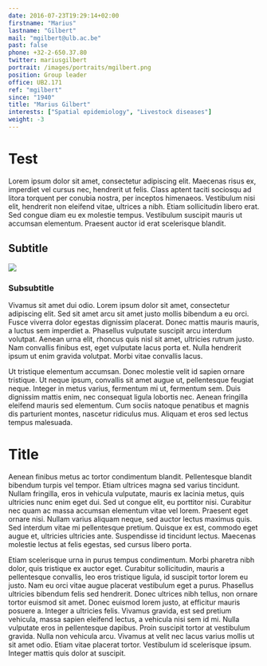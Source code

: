 ```yaml
---
date: 2016-07-23T19:29:14+02:00
firstname: "Marius"
lastname: "Gilbert"
mail: "mgilbert@ulb.ac.be"
past: false
phone: +32-2-650.37.80
twitter: mariusgilbert
portrait: /images/portraits/mgilbert.png
position: Group leader
office: UB2.171
ref: "mgilbert"
since: "1940"
title: "Marius Gilbert"
interests: ["Spatial epidemiology", "Livestock diseases"]
weight: -3
---
```


# Test

Lorem ipsum dolor sit amet, consectetur adipiscing elit. Maecenas risus ex, imperdiet vel cursus nec, hendrerit ut felis. Class aptent taciti sociosqu ad litora torquent per conubia nostra, per inceptos himenaeos. Vestibulum nisi elit, hendrerit non eleifend vitae, ultrices a nibh. Etiam sollicitudin libero erat. Sed congue diam eu ex molestie tempus. Vestibulum suscipit mauris ut accumsan elementum. Praesent auctor id erat scelerisque blandit.

## Subtitle

![](/images/worldpop-iviris.jpg)

### Subsubtitle

Vivamus sit amet dui odio. Lorem ipsum dolor sit amet, consectetur adipiscing elit. Sed sit amet arcu sit amet justo mollis bibendum a eu orci. Fusce viverra dolor egestas dignissim placerat. Donec mattis mauris mauris, a luctus sem imperdiet a. Phasellus vulputate suscipit arcu interdum volutpat. Aenean urna elit, rhoncus quis nisl sit amet, ultricies rutrum justo. Nam convallis finibus est, eget vulputate lacus porta et. Nulla hendrerit ipsum ut enim gravida volutpat. Morbi vitae convallis lacus.

Ut tristique elementum accumsan. Donec molestie velit id sapien ornare tristique. Ut neque ipsum, convallis sit amet augue ut, pellentesque feugiat neque. Integer in metus varius, fermentum mi ut, fermentum sem. Duis dignissim mattis enim, nec consequat ligula lobortis nec. Aenean fringilla eleifend mauris sed elementum. Cum sociis natoque penatibus et magnis dis parturient montes, nascetur ridiculus mus. Aliquam et eros sed lectus tempus malesuada.

# Title

Aenean finibus metus ac tortor condimentum blandit. Pellentesque blandit bibendum turpis vel tempor. Etiam ultrices magna sed varius tincidunt. Nullam fringilla, eros in vehicula vulputate, mauris ex lacinia metus, quis ultricies nunc enim eget dui. Sed ut congue elit, eu porttitor nisi. Curabitur nec quam ac massa accumsan elementum vitae vel lorem. Praesent eget ornare nisi. Nullam varius aliquam neque, sed auctor lectus maximus quis. Sed interdum vitae mi pellentesque pretium. Quisque ex est, commodo eget augue et, ultricies ultricies ante. Suspendisse id tincidunt lectus. Maecenas molestie lectus at felis egestas, sed cursus libero porta.

Etiam scelerisque urna in purus tempus condimentum. Morbi pharetra nibh dolor, quis tristique ex auctor eget. Curabitur sollicitudin, mauris a pellentesque convallis, leo eros tristique ligula, id suscipit tortor lorem eu justo. Nam eu orci vitae augue placerat vestibulum eget a purus. Phasellus ultricies bibendum felis sed hendrerit. Donec ultrices nibh tellus, non ornare tortor euismod sit amet. Donec euismod lorem justo, at efficitur mauris posuere a. Integer a ultricies felis. Vivamus gravida, est sed pretium vehicula, massa sapien eleifend lectus, a vehicula nisi sem id mi. Nulla vulputate eros in pellentesque dapibus. Proin suscipit tortor at vestibulum gravida. Nulla non vehicula arcu. Vivamus at velit nec lacus varius mollis ut sit amet odio. Etiam vitae placerat tortor. Vestibulum id scelerisque ipsum. Integer mattis quis dolor at suscipit. 

